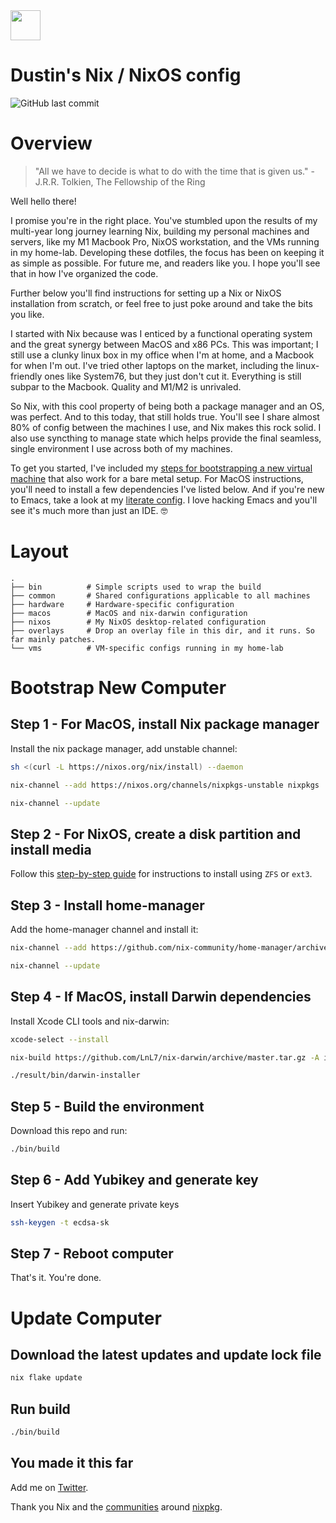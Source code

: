<img src="https://user-images.githubusercontent.com/1292576/190241835-41469235-f65d-4d4b-9760-372cdff7a70f.png" width="48">

# Dustin's Nix / NixOS config
![GitHub last commit](https://img.shields.io/github/last-commit/dustinlyons/nixos-config?style=plastic)

# Overview
> "All we have to decide is what to do with the time that is given us." - J.R.R. Tolkien, The Fellowship of the Ring

Well hello there! 

I promise you're in the right place. You've stumbled upon the results of my multi-year long journey learning Nix, building my personal machines and servers, like my M1 Macbook Pro, NixOS workstation, and the VMs running in my home-lab. Developing these dotfiles, the focus has been on keeping it as simple as possible. For future me, and readers like you. I hope you'll see that in how I've organized the code. 

Further below you'll find instructions for setting up a Nix or NixOS installation from scratch, or feel free to just poke around and take the bits you like. 

I started with Nix because was I enticed by a functional operating system and the great synergy between MacOS and x86 PCs. This was important; I still use a clunky linux box in my office when I'm at home, and a Macbook for when I'm out. I've tried other laptops on the market, including the linux-friendly ones like System76, but they just don't cut it. Everything is still subpar to the Macbook. Quality and M1/M2 is unrivaled.

So Nix, with this cool property of being both a package manager and an OS, was perfect. And to this today, that still holds true. You'll see I share almost 80% of config between the machines I use, and Nix makes this rock solid. I also use syncthing to manage state which helps provide the final seamless, single environment I use across both of my machines. 

To get you started, I've included my [steps for bootstrapping a new virtual machine](https://github.com/dustinlyons/nixos-config/blob/main/vm/README.md) that also work for a bare metal setup. For MacOS instructions, you'll need to install a few dependencies I've listed below. And if you're new to Emacs, take a look at my [literate config](https://github.com/dustinlyons/nixos-config/blob/main/common/config/emacs/Emacs.org). I love hacking Emacs and you'll see it's much more than just an IDE. 🤓

# Layout

```
.
├── bin          # Simple scripts used to wrap the build
├── common       # Shared configurations applicable to all machines
├── hardware     # Hardware-specific configuration
├── macos        # MacOS and nix-darwin configuration
├── nixos        # My NixOS desktop-related configuration
├── overlays     # Drop an overlay file in this dir, and it runs. So far mainly patches.
└── vms          # VM-specific configs running in my home-lab
```

# Bootstrap New Computer

## Step 1 - For MacOS, install Nix package manager
Install the nix package manager, add unstable channel:
```sh
sh <(curl -L https://nixos.org/nix/install) --daemon
```
```sh
nix-channel --add https://nixos.org/channels/nixpkgs-unstable nixpkgs
```
```sh
nix-channel --update
```

## Step 2 - For NixOS, create a disk partition and install media
Follow this [step-by-step guide](https://github.com/dustinlyons/nixos-config/blob/main/vm/README.md) for instructions to install using `ZFS` or `ext3`.


## Step 3 - Install home-manager
Add the home-manager channel and install it:
```sh
nix-channel --add https://github.com/nix-community/home-manager/archive/master.tar.gz home-manager
```
```sh
nix-channel --update
```

## Step 4 - If MacOS, install Darwin dependencies
Install Xcode CLI tools and nix-darwin:
```sh
xcode-select --install
```
```sh
nix-build https://github.com/LnL7/nix-darwin/archive/master.tar.gz -A installer
```
```sh
./result/bin/darwin-installer
```

## Step 5 - Build the environment
Download this repo and run:
```sh
./bin/build
```

## Step 6 - Add Yubikey and generate key
Insert Yubikey and generate private keys
```sh
ssh-keygen -t ecdsa-sk
```

## Step 7 - Reboot computer
That's it. You're done.

# Update Computer

## Download the latest updates and update lock file
```sh
nix flake update
```
## Run  build
```sh
./bin/build
```

## You made it this far
Add me on [Twitter](https://twitter.com/dustinhlyons).

Thank you Nix and the [communities](https://github.com/nix-community/emacs-overlay) around [nixpkg](https://github.com/NixOS/nixpkgs).
